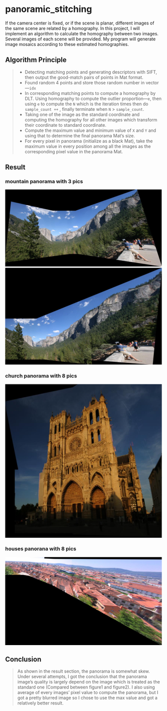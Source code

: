 # panoramic_stitching
If the camera center is fixed, or if the scene is planar, different images of the same scene are related by a homography. In this project, I will implement an algorithm to calculate the homography between two images. Several images of each scene will be provided. My program will generate image mosaics according to these estimated homographies.

## Algorithm Principle
>* Detecting matching points and generating descriptors with SIFT, then output the good-match pairs of points in Mat format.  
>* Found random 4 points and store those random number in vector—`idx`
>* In corresponding matching points to compute a homography by DLT. Using homography to compute the outlier proportion—`e`, then using `e` to compute the `N` which is the iteration times then do `sample_count ++` , finally terminate when `N` > `sample_count`. 
>* Taking one of the image as the standard coordinate and computing the homography for all other images which transform their coordinate to standard coordinate. 
>* Compute the maximum value and minimum value of `X` and `Y` and using that to determine the final panorama Mat’s size.  
>* For every pixel in panorama (initialize as a black Mat), take the maximum value in every position among all the images as the corresponding pixel value in the panorama Mat. 

## Result
### mountain panorama with 3 pics
![](https://github.com/kong931780511/panoramic_stitching/raw/master/data/result1.png)
![](https://github.com/kong931780511/panoramic_stitching/raw/master/data/result2.png)
### church panorama with 8 pics
![](https://github.com/kong931780511/panoramic_stitching/raw/master/data/result3.png)
### houses panorana with 8 pics
![](https://github.com/kong931780511/panoramic_stitching/raw/master/data/result4.png)

## Conclusion
 
>As shown in the result section, the panorama is somewhat skew. Under several attempts, I got the conclusion that the panorama image’s quality is largely depend on the image which is treated as the standard one (Compared between figure1 and figure2). I also using average of every images’ pixel value to compute the panorama, but I got a pretty blurred image so I chose to use the max value and got a relatively better result.  
